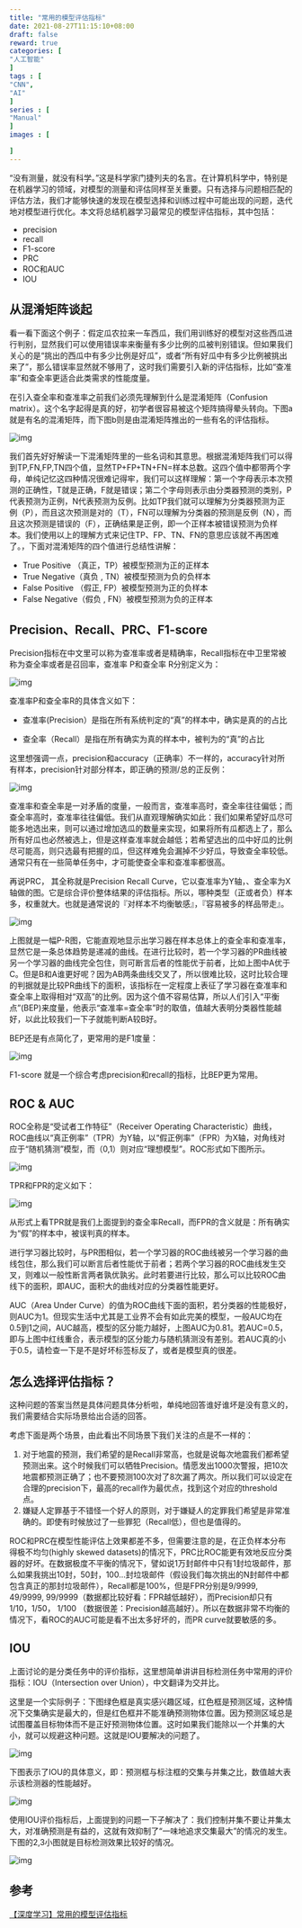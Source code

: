 ```yaml
---
title: "常用的模型评估指标"
date: 2021-08-27T11:15:10+08:00
draft: false
reward: true
categories: [
"人工智能"
]
tags : [
"CNN",
"AI"
]
series : [
"Manual"
]
images : [

]
---
```


[comment]: <> "# 常用的模型评估指标"

“没有测量，就没有科学。”这是科学家门捷列夫的名言。在计算机科学中，特别是在机器学习的领域，对模型的测量和评估同样至关重要。只有选择与问题相匹配的评估方法，我们才能够快速的发现在模型选择和训练过程中可能出现的问题，迭代地对模型进行优化。本文将总结机器学习最常见的模型评估指标，其中包括：

- precision
- recall
- F1-score
- PRC
- ROC和AUC
- IOU

## 从混淆矩阵谈起

看一看下面这个例子：假定瓜农拉来一车西瓜，我们用训练好的模型对这些西瓜进行判别，显然我们可以使用错误率来衡量有多少比例的瓜被判别错误。但如果我们关心的是“挑出的西瓜中有多少比例是好瓜”，或者“所有好瓜中有多少比例被挑出来了”，那么错误率显然就不够用了，这时我们需要引入新的评估指标，比如“查准率”和查全率更适合此类需求的性能度量。

在引入查全率和查准率之前我们必须先理解到什么是混淆矩阵（Confusion matrix）。这个名字起得是真的好，初学者很容易被这个矩阵搞得晕头转向。下图a就是有名的混淆矩阵，而下图b则是由混淆矩阵推出的一些有名的评估指标。

![img](https://picgo.6and.ltd/img/15752039601-20210606001019125.png)

我们首先好好解读一下混淆矩阵里的一些名词和其意思。根据混淆矩阵我们可以得到TP,FN,FP,TN四个值，显然TP+FP+TN+FN=样本总数。这四个值中都带两个字母，单纯记忆这四种情况很难记得牢，我们可以这样理解：第一个字母表示本次预测的正确性，T就是正确，F就是错误；第二个字母则表示由分类器预测的类别，P代表预测为正例，N代表预测为反例。比如TP我们就可以理解为分类器预测为正例（P），而且这次预测是对的（T），FN可以理解为分类器的预测是反例（N），而且这次预测是错误的（F），正确结果是正例，即一个正样本被错误预测为负样本。我们使用以上的理解方式来记住TP、FP、TN、FN的意思应该就不再困难了。，下面对混淆矩阵的四个值进行总结性讲解：

- True Positive （真正，TP）被模型预测为正的正样本
- True Negative（真负 , TN）被模型预测为负的负样本
- False Positive （假正, FP）被模型预测为正的负样本
- False Negative（假负 , FN）被模型预测为负的正样本

## Precision、Recall、PRC、F1-score

Precision指标在中文里可以称为查准率或者是精确率，Recall指标在中卫里常被称为查全率或者是召回率，查准率 P和查全率 R分别定义为：

![img](https://picgo.6and.ltd/img/15752040781-20210606001041338.png)

查准率P和查全率R的具体含义如下：

- 查准率(Precision）是指在所有系统判定的“真”的样本中，确实是真的的占比

- 查全率（Recall）是指在所有确实为真的样本中，被判为的“真”的占比

这里想强调一点，precision和accuracy（正确率）不一样的，accuracy针对所有样本，precision针对部分样本，即正确的预测/总的正反例：

![img](https://picgo.6and.ltd/img/15752041511-20210606001050674.png)

查准率和查全率是一对矛盾的度量，一般而言，查准率高时，查全率往往偏低；而查全率高时，查准率往往偏低。我们从直观理解确实如此：我们如果希望好瓜尽可能多地选出来，则可以通过增加选瓜的数量来实现，如果将所有瓜都选上了，那么所有好瓜也必然被选上，但是这样查准率就会越低；若希望选出的瓜中好瓜的比例尽可能高，则只选最有把握的瓜，但这样难免会漏掉不少好瓜，导致查全率较低。通常只有在一些简单任务中，才可能使查全率和查准率都很高。

再说PRC， 其全称就是Precision Recall Curve，它以查准率为Y轴，、查全率为X轴做的图。它是综合评价整体结果的评估指标。所以，哪种类型（正或者负）样本多，权重就大。也就是通常说的『对样本不均衡敏感』，『容易被多的样品带走』。

![img](https://picgo.6and.ltd/img/15752042061-20210606001058431.png)

 

上图就是一幅P-R图，它能直观地显示出学习器在样本总体上的查全率和查准率，显然它是一条总体趋势是递减的曲线。在进行比较时，若一个学习器的PR曲线被另一个学习器的曲线完全包住，则可断言后者的性能优于前者，比如上图中A优于C。但是B和A谁更好呢？因为AB两条曲线交叉了，所以很难比较，这时比较合理的判据就是比较PR曲线下的面积，该指标在一定程度上表征了学习器在查准率和查全率上取得相对“双高”的比例。因为这个值不容易估算，所以人们引入“平衡点”(BEP)来度量，他表示“查准率=查全率”时的取值，值越大表明分类器性能越好，以此比较我们一下子就能判断A较B好。

BEP还是有点简化了，更常用的是F1度量：

![img](https://picgo.6and.ltd/img/1093303-20180224205027586-434414606-20210606001107596.png)

 

F1-score 就是一个综合考虑precision和recall的指标，比BEP更为常用。

## ROC & AUC

ROC全称是“受试者工作特征”（Receiver Operating Characteristic）曲线，ROC曲线以“真正例率”（TPR）为Y轴，以“假正例率”（FPR）为X轴，对角线对应于“随机猜测”模型，而（0,1）则对应“理想模型”。ROC形式如下图所示。

![img](https://picgo.6and.ltd/img/1093303-20180224204355006-1724131879-20210606001115340.png)

TPR和FPR的定义如下：

![img](https://picgo.6and.ltd/img/1093303-20180224205043320-355960721-20210606001123917.png)

从形式上看TPR就是我们上面提到的查全率Recall，而FPR的含义就是：所有确实为“假”的样本中，被误判真的样本。

进行学习器比较时，与PR图相似，若一个学习器的ROC曲线被另一个学习器的曲线包住，那么我们可以断言后者性能优于前者；若两个学习器的ROC曲线发生交叉，则难以一般性断言两者孰优孰劣。此时若要进行比较，那么可以比较ROC曲线下的面积，即AUC，面积大的曲线对应的分类器性能更好。

AUC（Area Under Curve）的值为ROC曲线下面的面积，若分类器的性能极好，则AUC为1。但现实生活中尤其是工业界不会有如此完美的模型，一般AUC均在0.5到1之间，AUC越高，模型的区分能力越好，上图AUC为0.81。若AUC=0.5，即与上图中红线重合，表示模型的区分能力与随机猜测没有差别。若AUC真的小于0.5，请检查一下是不是好坏标签标反了，或者是模型真的很差。

## 怎么选择评估指标？

这种问题的答案当然是具体问题具体分析啦，单纯地回答谁好谁坏是没有意义的，我们需要结合实际场景给出合适的回答。

考虑下面是两个场景，由此看出不同场景下我们关注的点是不一样的：

1. 对于地震的预测，我们希望的是Recall非常高，也就是说每次地震我们都希望预测出来。这个时候我们可以牺牲Precision。情愿发出1000次警报，把10次地震都预测正确了；也不要预测100次对了8次漏了两次。所以我们可以设定在合理的precision下，最高的recall作为最优点，找到这个对应的threshold点。
2. 嫌疑人定罪基于不错怪一个好人的原则，对于嫌疑人的定罪我们希望是非常准确的。即使有时候放过了一些罪犯（Recall低），但也是值得的。

ROC和PRC在模型性能评估上效果都差不多，但需要注意的是，在正负样本分布得极不均匀(highly skewed datasets)的情况下，PRC比ROC能更有效地反应分类器的好坏。在数据极度不平衡的情况下，譬如说1万封邮件中只有1封垃圾邮件，那么如果我挑出10封，50封，100...封垃圾邮件（假设我们每次挑出的N封邮件中都包含真正的那封垃圾邮件），Recall都是100%，但是FPR分别是9/9999, 49/9999, 99/9999（数据都比较好看：FPR越低越好），而Precision却只有1/10，1/50， 1/100 （数据很差：Precision越高越好）。所以在数据非常不均衡的情况下，看ROC的AUC可能是看不出太多好坏的，而PR curve就要敏感的多。

## IOU

上面讨论的是分类任务中的评价指标，这里想简单讲讲目标检测任务中常用的评价指标：IOU（Intersection over Union），中文翻译为交并比。

这里是一个实际例子：下图绿色框是真实感兴趣区域，红色框是预测区域，这种情况下交集确实是最大的，但是红色框并不能准确预测物体位置。因为预测区域总是试图覆盖目标物体而不是正好预测物体位置。这时如果我们能除以一个并集的大小，就可以规避这种问题。这就是IOU要解决的问题了。

![img](https://picgo.6and.ltd/img/1093303-20180224204408601-1945220368-20210606001133992.png)

下图表示了IOU的具体意义，即：预测框与标注框的交集与并集之比，数值越大表示该检测器的性能越好。

![img](https://picgo.6and.ltd/img/1093303-20180224204418589-582088419-300x225-20210606001143340.png)

使用IOU评价指标后，上面提到的问题一下子解决了：我们控制并集不要让并集太大，对准确预测是有益的，这就有效抑制了“一味地追求交集最大”的情况的发生。下图的2,3小图就是目标检测效果比较好的情况。

![img](https://picgo.6and.ltd/img/1093303-20180224204428523-871794088-20210606001152619.png)

 

## 参考

[【深度学习】常用的模型评估指标](https://www.cnblogs.com/skyfsm/p/8467613.html) 

